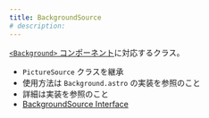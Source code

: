 ```yaml
---
title: BackgroundSource
# description:
---
```


[`<Background>` コンポーネント](/astro-image-processor/ja/component/background/)に対応するクラス。

- `PictureSource` クラスを継承
- 使用方法は `Background.astro` の実装を参照のこと
- 詳細は実装を参照のこと
- [BackgroundSource Interface](/astro-image-processor/ja/api/api/classes/backgroundsource/)
